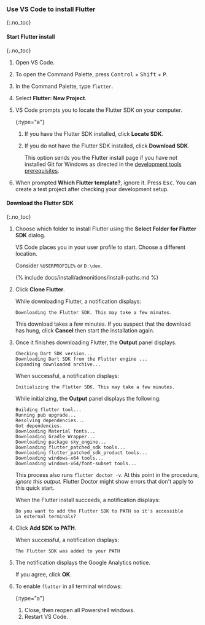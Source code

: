 ### Use VS Code to install Flutter
{:.no_toc}

#### Start Flutter install
{:.no_toc}

1. Open VS Code.

1. To open the Command Palette,
   press <kbd>Control</kbd> + <kbd>Shift</kbd> + <kbd>P</kbd>.

1. In the Command Palette, type `flutter`.

1. Select **Flutter: New Project**.

1. VS Code prompts you to locate the Flutter SDK on your computer.

   {:type="a"}
   1. If you have the Flutter SDK installed, click **Locate SDK**.

   1. If you do not have the Flutter SDK installed, click **Download SDK**.

      This option sends you the Flutter install page if you have not installed
      Git for Windows as directed in the [development tools prerequisites][].

1. When prompted **Which Flutter template?**, ignore it.
   Press <kbd>Esc</kbd>.
   You can create a test project after checking your development setup.

#### Download the Flutter SDK
{:.no_toc}

1. Choose which folder to install Flutter
   using the **Select Folder for Flutter SDK** dialog.

   VS Code places you in your user profile to start.
   Choose a different location.

   Consider `%USERPROFILE%` or `D:\dev`.

   {% include docs/install/admonitions/install-paths.md %}

1. Click **Clone Flutter**.

   While downloading Flutter, a notification displays:

   ```terminal
   Downloading the Flutter SDK. This may take a few minutes.
   ```

   This download takes a few minutes.
   If you suspect that the download has hung, click **Cancel** then
   start the installation again.

1. Once it finishes downloading Flutter, the **Output** panel displays.

   ```terminal
   Checking Dart SDK version...
   Downloading Dart SDK from the Flutter engine ...
   Expanding downloaded archive...
   ```

   When successful, a notification displays:

   ```terminal
   Initializing the Flutter SDK. This may take a few minutes.
   ```

   While initializing, the **Output** panel displays the following:

   ```terminal
   Building flutter tool...
   Running pub upgrade...
   Resolving dependencies...
   Got dependencies.
   Downloading Material fonts...
   Downloading Gradle Wrapper...
   Downloading package sky_engine...
   Downloading flutter_patched_sdk tools...
   Downloading flutter_patched_sdk_product tools...
   Downloading windows-x64 tools...
   Downloading windows-x64/font-subset tools...
   ```

   This process also runs `flutter doctor -v`.
   At this point in the procedure, _ignore this output._
   Flutter Doctor might show errors that don't apply to this quick start.

   When the Flutter install succeeds, a notification displays:

   ```terminal
   Do you want to add the Flutter SDK to PATH so it's accessible
   in external terminals?
   ```

1. Click **Add SDK to PATH**.

   When successful, a notification displays:

   ```terminal
   The Flutter SDK was added to your PATH
   ```

1. The notification displays the Google Analytics notice.

   If you agree, click **OK**.

1. To enable `flutter` in all terminal windows:

   {:type="a"}
   1. Close, then reopen all Powershell windows.
   1. Restart VS Code.

[development tools prerequisites]: #development-tools
